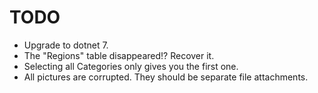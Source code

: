 TODO
====

* Upgrade to dotnet 7.
* The "Regions" table disappeared!? Recover it.
* Selecting all Categories only gives you the first one.
* All pictures are corrupted. They should be separate file attachments.
